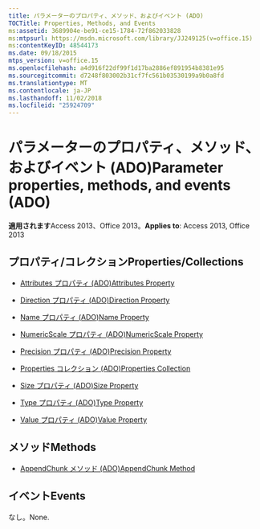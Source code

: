 ```yaml
---
title: パラメーターのプロパティ、メソッド、およびイベント (ADO)
TOCTitle: Properties, Methods, and Events
ms:assetid: 3689904e-be91-ce15-1784-72f862033828
ms:mtpsurl: https://msdn.microsoft.com/library/JJ249125(v=office.15)
ms:contentKeyID: 48544173
ms.date: 09/18/2015
mtps_version: v=office.15
ms.openlocfilehash: a4d916f22df99f1d17ba2886ef891954b8381e95
ms.sourcegitcommit: d7248f803002b31cf7fc561b03530199a9b0a8fd
ms.translationtype: MT
ms.contentlocale: ja-JP
ms.lasthandoff: 11/02/2018
ms.locfileid: "25924709"
---
```

# <a name="parameter-properties-methods-and-events-ado"></a><span data-ttu-id="2b260-102">パラメーターのプロパティ、メソッド、およびイベント (ADO)</span><span class="sxs-lookup"><span data-stu-id="2b260-102">Parameter properties, methods, and events (ADO)</span></span>


<span data-ttu-id="2b260-103">**適用されます**Access 2013、Office 2013。</span><span class="sxs-lookup"><span data-stu-id="2b260-103">**Applies to**: Access 2013, Office 2013</span></span>

## <a name="propertiescollections"></a><span data-ttu-id="2b260-104">プロパティ/コレクション</span><span class="sxs-lookup"><span data-stu-id="2b260-104">Properties/Collections</span></span>

- [<span data-ttu-id="2b260-105">Attributes プロパティ (ADO)</span><span class="sxs-lookup"><span data-stu-id="2b260-105">Attributes Property</span></span>](attributes-property-ado.md)

- [<span data-ttu-id="2b260-106">Direction プロパティ (ADO)</span><span class="sxs-lookup"><span data-stu-id="2b260-106">Direction Property</span></span>](direction-property-ado.md)

- [<span data-ttu-id="2b260-107">Name プロパティ (ADO)</span><span class="sxs-lookup"><span data-stu-id="2b260-107">Name Property</span></span>](name-property-ado.md)

- [<span data-ttu-id="2b260-108">NumericScale プロパティ (ADO)</span><span class="sxs-lookup"><span data-stu-id="2b260-108">NumericScale Property</span></span>](numericscale-property-ado.md)

- [<span data-ttu-id="2b260-109">Precision プロパティ (ADO)</span><span class="sxs-lookup"><span data-stu-id="2b260-109">Precision Property</span></span>](precision-property-ado.md)

- [<span data-ttu-id="2b260-110">Properties コレクション (ADO)</span><span class="sxs-lookup"><span data-stu-id="2b260-110">Properties Collection</span></span>](properties-collection-ado.md)

- [<span data-ttu-id="2b260-111">Size プロパティ (ADO)</span><span class="sxs-lookup"><span data-stu-id="2b260-111">Size Property</span></span>](size-property-ado.md)

- [<span data-ttu-id="2b260-112">Type プロパティ (ADO)</span><span class="sxs-lookup"><span data-stu-id="2b260-112">Type Property</span></span>](type-property-ado.md)

- [<span data-ttu-id="2b260-113">Value プロパティ (ADO)</span><span class="sxs-lookup"><span data-stu-id="2b260-113">Value Property</span></span>](value-property-ado.md)

## <a name="methods"></a><span data-ttu-id="2b260-114">メソッド</span><span class="sxs-lookup"><span data-stu-id="2b260-114">Methods</span></span>

- [<span data-ttu-id="2b260-115">AppendChunk メソッド (ADO)</span><span class="sxs-lookup"><span data-stu-id="2b260-115">AppendChunk Method</span></span>](appendchunk-method-ado.md)

## <a name="events"></a><span data-ttu-id="2b260-116">イベント</span><span class="sxs-lookup"><span data-stu-id="2b260-116">Events</span></span>

<span data-ttu-id="2b260-117">なし。</span><span class="sxs-lookup"><span data-stu-id="2b260-117">None.</span></span>

